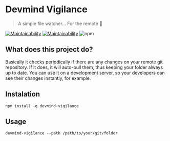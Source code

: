 

# Devmind Vigilance

> A simple file watcher... For the remote 👀

[![Maintainability](https://api.codeclimate.com/v1/badges/d2fcf73be12a5b16234c/maintainability)](https://codeclimate.com/github/LukasMeine/vigilance/maintainability)
[![Maintainability](https://scrutinizer-ci.com/g/LukasMeine/vigilance/badges/build.png?b=master)](https://scrutinizer-ci.com/g/LukasMeine/vigilance/inspections/8fe9c318-a4bd-4158-8cda-f538c8cbaac5/log)
![npm](https://img.shields.io/npm/dt/devmind-vigilance.svg)


## What does this project do?

Basically it checks periodically if there are any changes on your remote git repository. If it does, it will auto-pull them, thus keeping your folder always up to date. You can use it on a development server, so your developers can see their changes instantly, for example.

## Instalation
```
npm install -g devmind-vigilance
```  
## Usage
```
devmind-vigilance --path /path/to/your/git/folder
```
